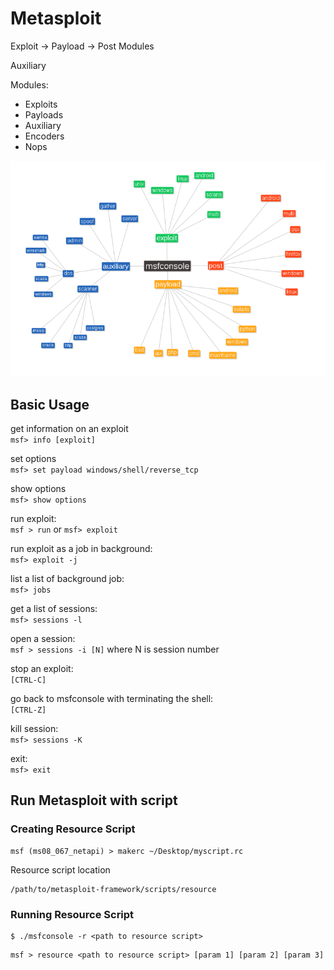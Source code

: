 # Metasploit

Exploit -&gt; Payload -&gt; Post Modules

Auxiliary

Modules:

* Exploits
* Payloads
* Auxiliary
* Encoders
* Nops

![](../assets/metasploit-structure.png)

## Basic Usage

get information on an exploit  
`msf> info [exploit]`

set options  
`msf> set payload windows/shell/reverse_tcp`

show options  
`msf> show options`

run exploit:  
`msf > run` or `msf> exploit`

run exploit as a job in background:  
`msf> exploit -j`

list a list of background job:  
`msf> jobs`

get a list of sessions:  
`msf> sessions -l`

open a session:  
`msf > sessions -i [N]` where N is session number

stop an exploit:  
`[CTRL-C]`

go back to msfconsole with terminating the shell:  
`[CTRL-Z]`

kill session:  
`msf> sessions -K`

exit:  
`msf> exit`

## Run Metasploit with script



### Creating Resource Script
```
msf (ms08_067_netapi) > makerc ~/Desktop/myscript.rc
```

Resource script location

```
/path/to/metasploit-framework/scripts/resource 
```

### Running Resource Script

```
$ ./msfconsole -r <path to resource script>
```

```
msf > resource <path to resource script> [param 1] [param 2] [param 3]
```
